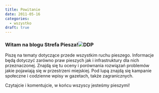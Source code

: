 ```yaml
---
title: Powitanie
date: 2011-05-16
categories:
  - wszystko
draft: true
---
```


### Witam na blogu Strefa Piesza!![DDP](resources/Znak_C16_200.jpg "Droga dla pieszych (znak)")

Piszę na tematy dotyczące przede wszystkim ruchu pieszego. Informacje będą dotyczyć zarówno praw pieszych jak i infrastruktury dla nich przeznaczonej. Znajdą się tu oceny i porównania rozwiązań problemów jakie pojawiają się w przestrzeni miejskiej. Pod lupą znajdą się kampanie społeczne i codzienne wpisy w gazetach, także zagranicznych. 

Czytajcie i komentujcie, w końcu wszyscy jesteśmy pieszymi!
